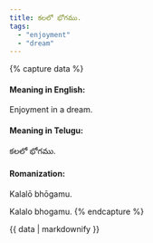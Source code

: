 ```yaml
---
title: కలలో భోగము.
tags:
  - "enjoyment"
  - "dream"
---
```


{% capture data %}
#### Meaning in English:
Enjoyment in a dream.

#### Meaning in Telugu:
కలలో భోగము.

#### Romanization:
Kalalō bhōgamu.

Kalalo bhogamu.
{% endcapture %}

{{ data | markdownify }}

